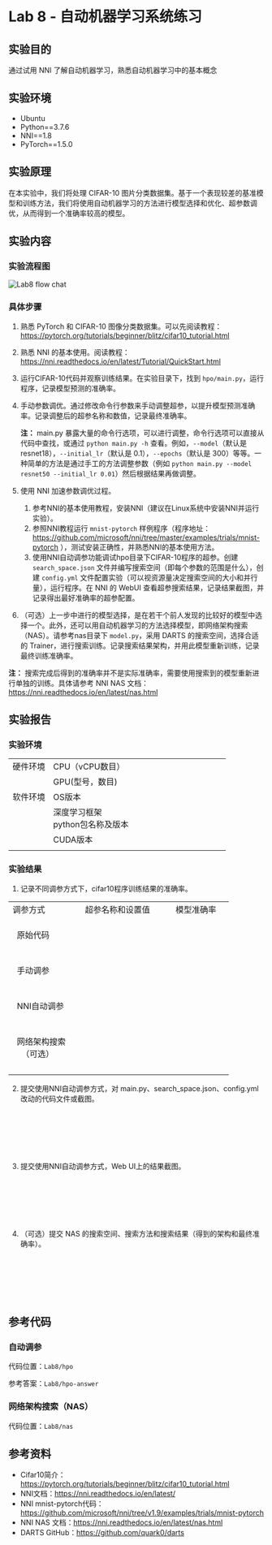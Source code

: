 # Lab 8 - 自动机器学习系统练习

## 实验目的

通过试用 NNI 了解自动机器学习，熟悉自动机器学习中的基本概念

## 实验环境

* Ubuntu
* Python==3.7.6
* NNI==1.8
* PyTorch==1.5.0

## 实验原理

在本实验中，我们将处理 CIFAR-10 图片分类数据集。基于一个表现较差的基准模型和训练方法，我们将使用自动机器学习的方法进行模型选择和优化、超参数调优，从而得到一个准确率较高的模型。

## 实验内容

### 实验流程图

![](/imgs/Lab8-flow.png "Lab8 flow chat")

### 具体步骤

1. 熟悉 PyTorch 和 CIFAR-10 图像分类数据集。可以先阅读教程：https://pytorch.org/tutorials/beginner/blitz/cifar10_tutorial.html 
   
2. 熟悉 NNI 的基本使用。阅读教程：https://nni.readthedocs.io/en/latest/Tutorial/QuickStart.html 
   
3. 运行CIFAR-10代码并观察训练结果。在实验目录下，找到 `hpo/main.py`，运行程序，记录模型预测的准确率。
   
4. 手动参数调优。通过修改命令行参数来手动调整超参，以提升模型预测准确率。记录调整后的超参名称和数值，记录最终准确率。
   
   **注：**
   main.py 暴露大量的命令行选项，可以进行调整，命令行选项可以直接从代码中查找，或通过 `python main.py -h` 查看。例如，`--model`（默认是 resnet18），`--initial_lr`（默认是 0.1），`--epochs`（默认是 300）等等。一种简单的方法是通过手工的方法调整参数（例如 `python main.py --model resnet50 --initial_lr 0.01`）然后根据结果再做调整。
5. 使用 NNI 加速参数调优过程。
   
    1. 参考NNI的基本使用教程，安装NNI（建议在Linux系统中安装NNI并运行实验）。
    2. 参照NNI教程运行 `mnist-pytorch` 样例程序（程序地址： https://github.com/microsoft/nni/tree/master/examples/trials/mnist-pytorch  ），测试安装正确性，并熟悉NNI的基本使用方法。
    3. 使用NNI自动调参功能调试hpo目录下CIFAR-10程序的超参。创建 `search_space.json` 文件并编写搜索空间（即每个参数的范围是什么），创建 `config.yml` 文件配置实验（可以视资源量决定搜索空间的大小和并行量），运行程序。在 NNI 的 WebUI 查看超参搜索结果，记录结果截图，并记录得出最好准确率的超参配置。
   
6.	（可选）上一步中进行的模型选择，是在若干个前人发现的比较好的模型中选择一个。此外，还可以用自动机器学习的方法选择模型，即网络架构搜索（NAS）。请参考nas目录下 `model.py`，采用 DARTS 的搜索空间，选择合适的 Trainer，进行搜索训练。记录搜索结果架构，并用此模型重新训练，记录最终训练准确率。

**注：** 搜索完成后得到的准确率并不是实际准确率，需要使用搜索到的模型重新进行单独的训练。具体请参考 NNI NAS 文档：https://nni.readthedocs.io/en/latest/nas.html


## 实验报告

### 实验环境

||||
|--------|--------------|--------------------------|
|硬件环境|CPU（vCPU数目）|&nbsp; &nbsp; &nbsp; &nbsp; &nbsp; &nbsp; &nbsp; &nbsp; &nbsp; &nbsp; &nbsp; &nbsp; &nbsp; &nbsp; &nbsp; &nbsp; &nbsp; &nbsp; &nbsp; &nbsp; |
||GPU(型号，数目)||
|软件环境|OS版本||
||深度学习框架<br>python包名称及版本||
||CUDA版本||
||||

### 实验结果

1.	记录不同调参方式下，cifar10程序训练结果的准确率。

||||
|---------|-----------------|------------|
| 调参方式 | &nbsp; &nbsp; 超参名称和设置值 &nbsp; &nbsp; | &nbsp; &nbsp; 模型准确率 &nbsp; &nbsp; |
| &nbsp; <br /> &nbsp; 原始代码 &nbsp; <br /> &nbsp; |||
| &nbsp; <br /> &nbsp; 手动调参 &nbsp; <br /> &nbsp; |||
| &nbsp; <br /> &nbsp; NNI自动调参 &nbsp; <br /> &nbsp; |||
| &nbsp; <br /> &nbsp; 网络架构搜索 <br />&nbsp; &nbsp; （可选） <br /> &nbsp; |||
||||
2.	提交使用NNI自动调参方式，对 main.py、search_space.json、config.yml 改动的代码文件或截图。

<br />

<br />

<br />

<br />

<br />

3.	提交使用NNI自动调参方式，Web UI上的结果截图。

<br />

<br />

<br />

<br />

<br />

4.	（可选）提交 NAS 的搜索空间、搜索方法和搜索结果（得到的架构和最终准确率）。

<br />

<br />

<br />

<br />

<br />


## 参考代码

### 自动调参

代码位置：`Lab8/hpo`

参考答案：`Lab8/hpo-answer`

### 网络架构搜索（NAS）

代码位置：`Lab8/nas`


## 参考资料

* Cifar10简介：https://pytorch.org/tutorials/beginner/blitz/cifar10_tutorial.html 
* NNI文档：https://nni.readthedocs.io/en/latest/ 
* NNI mnist-pytorch代码：https://github.com/microsoft/nni/tree/v1.9/examples/trials/mnist-pytorch
* NNI NAS 文档：https://nni.readthedocs.io/en/latest/nas.html 
* DARTS GitHub：https://github.com/quark0/darts 

